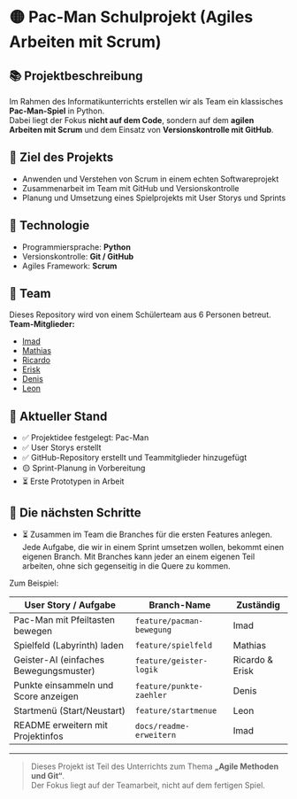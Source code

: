 # 🟡 Pac-Man Schulprojekt (Agiles Arbeiten mit Scrum)

## 📚 Projektbeschreibung
Im Rahmen des Informatikunterrichts erstellen wir als Team ein klassisches **Pac-Man-Spiel** in Python.  
Dabei liegt der Fokus **nicht auf dem Code**, sondern auf dem **agilen Arbeiten mit Scrum** und dem Einsatz von **Versionskontrolle mit GitHub**.

## 🎯 Ziel des Projekts
- Anwenden und Verstehen von Scrum in einem echten Softwareprojekt
- Zusammenarbeit im Team mit GitHub und Versionskontrolle
- Planung und Umsetzung eines Spielprojekts mit User Storys und Sprints

## 🔧 Technologie
- Programmiersprache: **Python**
- Versionskontrolle: **Git / GitHub**
- Agiles Framework: **Scrum**

## 👥 Team
Dieses Repository wird von einem Schülerteam aus 6 Personen betreut.  
**Team-Mitglieder:**  
- [Imad](https://github.com/masterkreb)
- [Mathias](https://github.com/Lunyxium)
- [Ricardo](https://github.com/RiciYT)
- [Erisk](https://github.com/EriskReyes)
- [Denis](https://github.com/perdomodenis)
- [Leon](https://github.com/Neox-R)

## 📝 Aktueller Stand
- ✅ Projektidee festgelegt: Pac-Man  
- ✅ User Storys erstellt  
- ✅ GitHub-Repository erstellt und Teammitglieder hinzugefügt  
- 🟡 Sprint-Planung in Vorbereitung  
- ⏳ Erste Prototypen in Arbeit

## 📝 Die nächsten Schritte 
- ⏳ Zusammen im Team die Branches für die ersten Features anlegen. 
Jede Aufgabe, die wir in einem Sprint umsetzen wollen, bekommt einen eigenen Branch. 
Mit Branches kann jeder an einem eigenen Teil arbeiten, ohne sich gegenseitig in die Quere zu kommen.

Zum Beispiel:

| User Story / Aufgabe                   | Branch-Name               | Zuständig       |
| -------------------------------------- | ------------------------- | --------------- |
| Pac-Man mit Pfeiltasten bewegen        | `feature/pacman-bewegung` | Imad            |
| Spielfeld (Labyrinth) laden            | `feature/spielfeld`       | Mathias         |
| Geister-AI (einfaches Bewegungsmuster) | `feature/geister-logik`   | Ricardo & Erisk |
| Punkte einsammeln und Score anzeigen   | `feature/punkte-zaehler`  | Denis           |
| Startmenü (Start/Neustart)             | `feature/startmenue`      | Leon            |
| README erweitern mit Projektinfos      | `docs/readme-erweitern`   | Imad            |


---

> Dieses Projekt ist Teil des Unterrichts zum Thema **„Agile Methoden und Git“**.  
> Der Fokus liegt auf der Teamarbeit, nicht auf dem fertigen Spiel.
